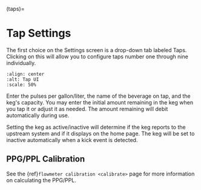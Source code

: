 (taps)=

# Tap Settings

The first choice on the Settings screen is a drop-down tab labeled Taps.  Clicking on this will allow you to configure taps number one through nine individually.

```{image} tap.png
:align: center
:alt: Tap UI
:scale: 50%
```

Enter the pulses per gallon/liter, the name of the beverage on tap, and the keg's capacity. You may enter the initial amount remaining in the keg when you tap it or adjust it as needed. The amount remaining will debit automatically during use.

Setting the keg as active/inactive will determine if the keg reports to the upstream system and if it displays on the home page.  The keg will be set to inactive automatically when a kick event is detected.

## PPG/PPL Calibration

See the {ref}`flowmeter calibration <calibrate>` page for more information on calculating the PPG/PPL.
